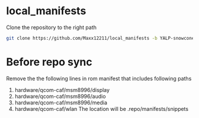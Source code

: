 # local_manifests
Clone the repository to the right path

```bash
git clone https://github.com/Maxx12211/local_manifests -b YALP-snowcone .repo/local_manifests
```
# Before repo sync 
Remove the the following lines in rom manifest that includes following paths 
1. hardware/qcom-caf/msm8996/display
2. hardware/qcom-caf/msm8996/audio
3. hardware/qcom-caf/msm8996/media
4. hardware/qcom-caf/wlan
The location will be .repo/manifests/snippets
